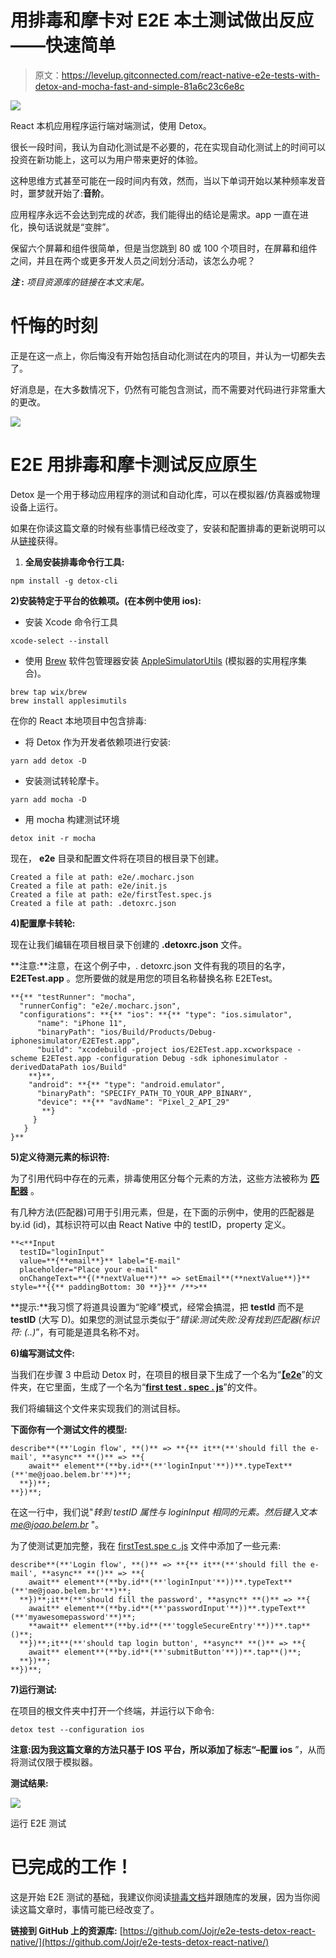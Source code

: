 # 用排毒和摩卡对 E2E 本土测试做出反应——快速简单

> 原文：<https://levelup.gitconnected.com/react-native-e2e-tests-with-detox-and-mocha-fast-and-simple-81a6c23c6e8c>

![](img/bb6d822efeebc7238d020ca4a2576fd9.png)

React 本机应用程序运行端对端测试，使用 Detox。

很长一段时间，我认为自动化测试是不必要的，花在实现自动化测试上的时间可以投资在新功能上，这可以为用户带来更好的体验。

这种思维方式甚至可能在一段时间内有效，然而，当以下单词开始以某种频率发音时，噩梦就开始了:**音阶**。

应用程序永远不会达到完成的*状态*，我们能得出的结论是需求。app 一直在进化，换句话说就是“变胖”。

保留六个屏幕和组件很简单，但是当您跳到 80 或 100 个项目时，在屏幕和组件之间，并且在两个或更多开发人员之间划分活动，该怎么办呢？

***注* :** *项目资源库的链接在本文末尾。*

# 忏悔的时刻

正是在这一点上，你后悔没有开始包括自动化测试在内的项目，并认为一切都失去了。

好消息是，在大多数情况下，仍然有可能包含测试，而不需要对代码进行非常重大的更改。

![](img/8065ff292bbb05a17cce5fe20c5f6a09.png)

# E2E 用排毒和摩卡测试反应原生

Detox 是一个用于移动应用程序的测试和自动化库，可以在模拟器/仿真器或物理设备上运行。

如果在你读这篇文章的时候有些事情已经改变了，安装和配置排毒的更新说明可以从[链接](https://github.com/wix/Detox)获得。

1.  **全局安装排毒命令行工具:**

```
npm install -g detox-cli
```

**2)安装特定于平台的依赖项。(在本例中使用 ios):**

*   安装 Xcode 命令行工具

```
xcode-select --install
```

*   使用 [Brew](https://brew.sh/) 软件包管理器安装 [AppleSimulatorUtils](https://github.com/wix/AppleSimulatorUtils) (模拟器的实用程序集合)。

```
brew tap wix/brew
brew install applesimutils
```

在你的 React 本地项目中包含排毒:

*   将 Detox 作为开发者依赖项进行安装:

```
yarn add detox -D
```

*   安装测试转轮摩卡。

```
yarn add mocha -D
```

*   用 mocha 构建测试环境

```
detox init -r mocha
```

现在， **e2e** 目录和配置文件将在项目的根目录下创建。

```
Created a file at path: e2e/.mocharc.json
Created a file at path: e2e/init.js
Created a file at path: e2e/firstTest.spec.js
Created a file at path: .detoxrc.json
```

**4)配置摩卡转轮:**

现在让我们编辑在项目根目录下创建的 **.detoxrc.json** 文件。

**注意:**注意，在这个例子中，. detoxrc.json 文件有我的项目的名字， **E2ETest.app** 。您所要做的就是用您的项目名称替换名称 E2ETest。

```
**{** "testRunner": "mocha",
  "runnerConfig": "e2e/.mocharc.json",
  "configurations": **{** "ios": **{** "type": "ios.simulator",
      "name": "iPhone 11",
      "binaryPath": "ios/Build/Products/Debug-iphonesimulator/E2ETest.app",
      "build": "xcodebuild -project ios/E2ETest.app.xcworkspace -scheme E2ETest.app -configuration Debug -sdk iphonesimulator -derivedDataPath ios/Build"
    **}**,
    "android": **{** "type": "android.emulator",
      "binaryPath": "SPECIFY_PATH_TO_YOUR_APP_BINARY",
      "device": **{** "avdName": "Pixel_2_API_29"
       **}
     }
   }
}**
```

**5)定义待测元素的标识符:**

为了引用代码中存在的元素，排毒使用区分每个元素的方法，这些方法被称为 [**匹配器**](https://github.com/wix/Detox/blob/master/docs/APIRef.Matchers.md) 。

有几种方法(匹配器)可用于引用元素，但是，在下面的示例中，使用的匹配器是 by.id (id)，其标识符可以由 React Native 中的 testID，property 定义。

```
**<**Input
  testID="loginInput"
  value=**{**email**}** label="E-mail"
  placeholder="Place your e-mail"
  onChangeText=**{(**nextValue**)** => setEmail**(**nextValue**)}** style=**{{** paddingBottom: 30 **}}** /**>**
```

**提示:**我习惯了将道具设置为“驼峰”模式，经常会搞混，把 **testId** 而不是 **testID** (大写 D)。如果您的测试显示类似于“*错误:测试失败:没有找到匹配器(标识符: (..)*”，有可能是道具名称不对。

**6)编写测试文件:**

当我们在步骤 3 中启动 Detox 时，在项目的根目录下生成了一个名为“[**【e2e**](https://github.com/Jojr/e2e-tests-detox-react-native/tree/master/e2e)”的文件夹，在它里面，生成了一个名为“[**first test . spec . js**](https://github.com/Jojr/e2e-tests-detox-react-native/blob/master/e2e/firstTest.spec.js)”的文件。

我们将编辑这个文件来实现我们的测试目标。

**下面你有一个测试文件的模型:**

```
describe**(**'Login flow', **()** => **{** it**(**'should fill the e-mail', **async** **()** => **{
    await** element**(**by.id**(**'loginInput'**))**.typeText**(**'me@joao.belem.br'**)**;
  **})**;
**})**;
```

在这一行中，我们说"*转到 testID 属性与 loginInput 相同的元素。然后键入文本 me@joao.belem.br* "。

为了使测试更加完整，我在 [firstTest.spe c .js](https://github.com/Jojr/e2e-tests-detox-react-native/blob/master/e2e/firstTest.spec.js) 文件中添加了一些元素:

```
describe**(**'Login flow', **()** => **{** it**(**'should fill the e-mail', **async** **()** => **{
    await** element**(**by.id**(**'loginInput'**))**.typeText**(**'me@joao.belem.br'**)**;
  **})**;it**(**'should fill the password', **async** **()** => **{
    await** element**(**by.id**(**'passwordInput'**))**.typeText**(**'myawesomepassword'**)**;
    **await** element**(**by.id**(**'toggleSecureEntry'**))**.tap**()**;
  **})**;it**(**'should tap login button', **async** **()** => **{
    await** element**(**by.id**(**'submitButton'**))**.tap**()**;
  **})**;
**})**;
```

**7)运行测试:**

在项目的根文件夹中打开一个终端，并运行以下命令:

```
detox test --configuration ios
```

**注意:**因为我这篇文章的方法只基于 IOS 平台，所以添加了标志**“–配置 ios** ”，从而将测试仅限于模拟器。

**测试结果:**

![](img/bb6d822efeebc7238d020ca4a2576fd9.png)

运行 E2E 测试

# 已完成的工作！

这是开始 E2E 测试的基础，我建议你阅读[排毒文档](https://github.com/wix/Detox/blob/master/docs/README.md)并跟随库的发展，因为当你阅读这篇文章时，事情可能已经改变了。

**链接到 GitHub 上的资源库:**
[https://github.com/Jojr/e2e-tests-detox-react-native/](https://github.com/Jojr/e2e-tests-detox-react-native/)